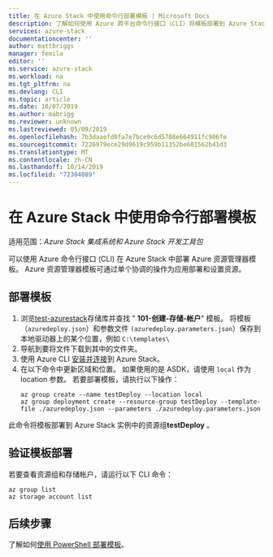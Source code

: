 ```yaml
---
title: 在 Azure Stack 中使用命令行部署模板 | Microsoft Docs
description: 了解如何使用 Azure 跨平台命令行接口（CLI）将模板部署到 Azure Stack。
services: azure-stack
documentationcenter: ''
author: mattbriggs
manager: femila
editor: ''
ms.service: azure-stack
ms.workload: na
ms.tgt_pltfrm: na
ms.devlang: CLI
ms.topic: article
ms.date: 10/07/2019
ms.author: mabrigg
ms.reviewer: unknown
ms.lastreviewed: 05/09/2019
ms.openlocfilehash: 7b3daaefd8fa7e7bce9c6d5708e664911fc906fe
ms.sourcegitcommit: 7226979ece29d9619c959b11352be601562b41d3
ms.translationtype: MT
ms.contentlocale: zh-CN
ms.lasthandoff: 10/14/2019
ms.locfileid: "72304089"
---
```

# <a name="deploy-a-template-with-the-command-line-in-azure-stack"></a>在 Azure Stack 中使用命令行部署模板

适用范围：*Azure Stack 集成系统和 Azure Stack 开发工具包*

可以使用 Azure 命令行接口 (CLI) 在 Azure Stack 中部署 Azure 资源管理器模板。 Azure 资源管理器模板可通过单个协调的操作为应用部署和设置资源。

## <a name="deploy-template"></a>部署模板

1. 浏览[test-azurestack](https://aka.ms/AzureStackGitHub)存储库并查找 " **101-创建-存储-帐户**" 模板。 将模板（`azuredeploy.json`）和参数文件 `(azuredeploy.parameters.json`）保存到本地驱动器上的某个位置，例如 `C:\templates\`
2. 导航到要将文件下载到其中的文件夹。 
3. 使用 Azure CLI [安装并连接](azure-stack-version-profiles-azurecli2.md)到 Azure Stack。
4. 在以下命令中更新区域和位置。 如果使用的是 ASDK，请使用 `local` 作为 location 参数。 若要部署模板，请执行以下操作：
    ```azurecli
    az group create --name testDeploy --location local
    az group deployment create --resource-group testDeploy --template-file ./azuredeploy.json --parameters ./azuredeploy.parameters.json
    ```

此命令将模板部署到 Azure Stack 实例中的资源组**testDeploy** 。

## <a name="validate-template-deployment"></a>验证模板部署

若要查看资源组和存储帐户，请运行以下 CLI 命令：

```azurecli
az group list
az storage account list
```

## <a name="next-steps"></a>后续步骤

了解如何[使用 PowerShell 部署模板](azure-stack-deploy-template-powershell.md)。
